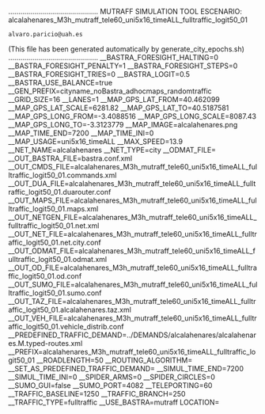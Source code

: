 .............................................
    MUTRAFF SIMULATION TOOL
    ESCENARIO: alcalahenares_M3h_mutraff_tele60_uni5x16_timeALL_fulltraffic_logit50_01

    alvaro.paricio@uah.es
(This file has been generated automatically by generate_city_epochs.sh)
.............................................
__BASTRA_FORESIGHT_HALTING=0
__BASTRA_FORESIGHT_PENALTY=1
__BASTRA_FORESIGHT_STEPS=0
__BASTRA_FORESIGHT_TRIES=0
__BASTRA_LOGIT=0.5
__BASTRA_USE_BALANCE=true
__GEN_PREFIX=cityname_noBastra_adhocmaps_randomtraffic
__GRID_SIZE=16
__LANES=1
__MAP_GPS_LAT_FROM=40.462099
__MAP_GPS_LAT_SCALE=6281.82
__MAP_GPS_LAT_TO=40.5187581
__MAP_GPS_LONG_FROM=-3.4088516
__MAP_GPS_LONG_SCALE=8087.43
__MAP_GPS_LONG_TO=-3.3123779
__MAP_IMAGE=alcalahenares.png
__MAP_TIME_END=7200
__MAP_TIME_INI=0
__MAP_USAGE=uni5x16_timeALL
__MAX_SPEED=13.9
__NET_NAME=alcalahenares
__NET_TYPE=city
__ODMAT_FILE=
__OUT_BASTRA_FILE=bastra.conf.xml
__OUT_CMDS_FILE=alcalahenares_M3h_mutraff_tele60_uni5x16_timeALL_fulltraffic_logit50_01.commands.xml
__OUT_DUA_FILE=alcalahenares_M3h_mutraff_tele60_uni5x16_timeALL_fulltraffic_logit50_01.duarouter.conf
__OUT_MAPS_FILE=alcalahenares_M3h_mutraff_tele60_uni5x16_timeALL_fulltraffic_logit50_01.maps.xml
__OUT_NETGEN_FILE=alcalahenares_M3h_mutraff_tele60_uni5x16_timeALL_fulltraffic_logit50_01.net.xml
__OUT_NET_FILE=alcalahenares_M3h_mutraff_tele60_uni5x16_timeALL_fulltraffic_logit50_01.net.city.conf
__OUT_ODMAT_FILE=alcalahenares_M3h_mutraff_tele60_uni5x16_timeALL_fulltraffic_logit50_01.odmat.xml
__OUT_OD_FILE=alcalahenares_M3h_mutraff_tele60_uni5x16_timeALL_fulltraffic_logit50_01.od.conf
__OUT_SUMO_FILE=alcalahenares_M3h_mutraff_tele60_uni5x16_timeALL_fulltraffic_logit50_01.sumo.conf
__OUT_TAZ_FILE=alcalahenares_M3h_mutraff_tele60_uni5x16_timeALL_fulltraffic_logit50_01.alcalahenares.taz.xml
__OUT_VEH_FILE=alcalahenares_M3h_mutraff_tele60_uni5x16_timeALL_fulltraffic_logit50_01.vehicle_distrib.conf
__PREDEFINED_TRAFFIC_DEMAND=../DEMANDS/alcalahenares/alcalahenares.M.typed-routes.xml
__PREFIX=alcalahenares_M3h_mutraff_tele60_uni5x16_timeALL_fulltraffic_logit50_01
__ROADLENGTH=50
__ROUTING_ALGORITHM=
__SET_AS_PREDEFINED_TRAFFIC_DEMAND=
__SIMUL_TIME_END=7200
__SIMUL_TIME_INI=0
__SPIDER_ARMS=0
__SPIDER_CIRCLES=0
__SUMO_GUI=false
__SUMO_PORT=4082
__TELEPORTING=60
__TRAFFIC_BASELINE=1250
__TRAFFIC_BRANCH=250
__TRAFFIC_TYPE=fulltraffic
__USE_BASTRA=mutraff
LOCATION=    <location netOffset="-465343.12,-4479111.07" convBoundary="0.00,0.00,8087.43,6281.82" origBoundary="-3.408842,40.462103,-3.312420,40.518754" projParameter="+proj=utm +zone=30 +ellps=WGS84 +datum=WGS84 +units=m +no_defs"/>
